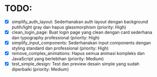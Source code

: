 # TODO:

- [x] simplify_auth_layout: Sederhanakan auth layout dengan background putih/light gray dan hapus glassmorphism (priority: High)
- [x] clean_login_page: Buat login page yang clean dengan card sederhana dan typography professional (priority: High)
- [x] simplify_input_components: Sederhanakan input components dengan styling standard dan professional (priority: High)
- [x] remove_complex_animations: Hapus semua animasi kompleks dan JavaScript yang berlebihan (priority: Medium)
- [x] test_simple_design: Test dan preview desain simple yang sudah diperbaiki (priority: Medium)
